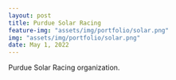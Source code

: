 ```yaml
---
layout: post
title: Purdue Solar Racing
feature-img: "assets/img/portfolio/solar.png"
img: "assets/img/portfolio/solar.png"
date: May 1, 2022
---
```


Purdue Solar Racing organization.

